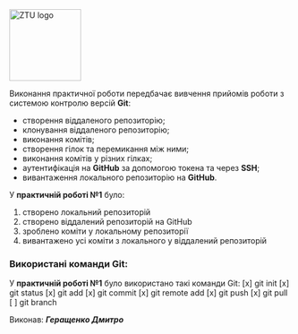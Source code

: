 <img src="https://media.ztu.edu.ua/wp-content/uploads/2020/02/Group-6-1-1536x465.png" alt="ZTU logo" height="128">

Виконання практичної роботи передбачає вивчення прийомів роботи з системою контролю версій **Git**:
- створення віддаленого репозиторію;
- клонування віддаленого репозиторію;
- виконання комітів;
- створення гілок та перемикання між ними;
- виконання комітів у різних гілках;
- аутентифікація на **GitHub** за допомогою токена та через **SSH**;
- вивантаження локального репозиторію на **GitHub**.

У **практичній роботі №1** було:
1. створено локальний репозиторій
2. створено віддалений репозиторій на GitHub
3. зроблено коміти у локальному репозиторії
4. вивантажено усі коміти з локального у віддалений репозиторій

### Використані команди Git:
У **практичній роботі №1** було використано такі команди Git:
[x] git init
[x] git status
[x] git add
[x] git commit
[x] git remote add
[x] git push
[x] git pull
[ ] git branch

Виконав: ***Геращенко Дмитро***
